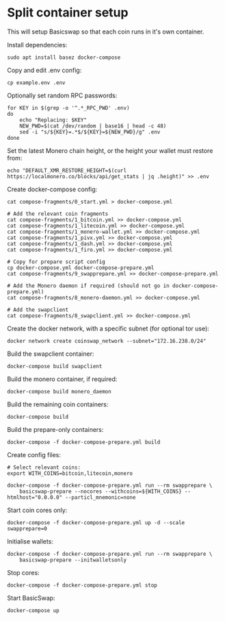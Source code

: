 # Split container setup

This will setup Basicswap so that each coin runs in it's own container.


Install dependencies:

    sudo apt install basez docker-compose


Copy and edit .env config:

    cp example.env .env


Optionally set random RPC passwords:

    for KEY in $(grep -o '^.*_RPC_PWD' .env)
    do
        echo "Replacing: $KEY"
        NEW_PWD=$(cat /dev/random | base16 | head -c 48)
        sed -i "s/${KEY}=.*$/${KEY}=${NEW_PWD}/g" .env
    done


Set the latest Monero chain height, or the height your wallet must restore from:

    echo "DEFAULT_XMR_RESTORE_HEIGHT=$(curl https://localmonero.co/blocks/api/get_stats | jq .height)" >> .env


Create docker-compose config:

    cat compose-fragments/0_start.yml > docker-compose.yml

    # Add the relevant coin fragments
    cat compose-fragments/1_bitcoin.yml >> docker-compose.yml
    cat compose-fragments/1_litecoin.yml >> docker-compose.yml
    cat compose-fragments/1_monero-wallet.yml >> docker-compose.yml
    cat compose-fragments/1_pivx.yml >> docker-compose.yml
    cat compose-fragments/1_dash.yml >> docker-compose.yml
    cat compose-fragments/1_firo.yml >> docker-compose.yml

    # Copy for prepare script config
    cp docker-compose.yml docker-compose-prepare.yml
    cat compose-fragments/9_swapprepare.yml >> docker-compose-prepare.yml

    # Add the Monero daemon if required (should not go in docker-compose-prepare.yml)
    cat compose-fragments/8_monero-daemon.yml >> docker-compose.yml

    # Add the swapclient
    cat compose-fragments/8_swapclient.yml >> docker-compose.yml


Create the docker network, with a specific subnet (for optional tor use):

    docker network create coinswap_network --subnet="172.16.238.0/24"


Build the swapclient container:

    docker-compose build swapclient


Build the monero container, if required:

    docker-compose build monero_daemon


Build the remaining coin containers:

    docker-compose build


Build the prepare-only containers:

    docker-compose -f docker-compose-prepare.yml build


Create config files:

    # Select relevant coins:
    export WITH_COINS=bitcoin,litecoin,monero

    docker-compose -f docker-compose-prepare.yml run --rm swapprepare \
        basicswap-prepare --nocores --withcoins=${WITH_COINS} --htmlhost="0.0.0.0" --particl_mnemonic=none


Start coin cores only:

    docker-compose -f docker-compose-prepare.yml up -d --scale swapprepare=0


Initialise wallets:

    docker-compose -f docker-compose-prepare.yml run --rm swapprepare \
        basicswap-prepare --initwalletsonly


Stop cores:

    docker-compose -f docker-compose-prepare.yml stop


Start BasicSwap:

    docker-compose up


